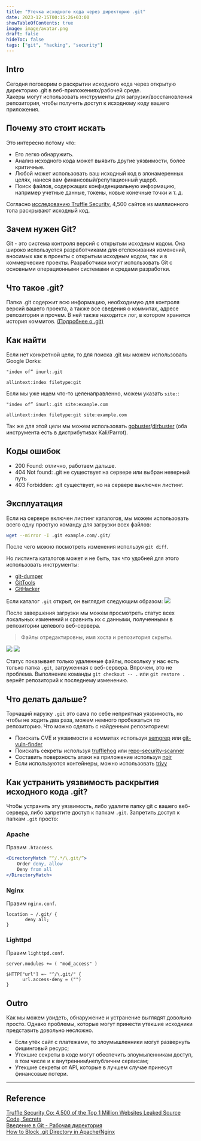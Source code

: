 ```yaml
---
title: "Утечка исходного кода через директорию .git"
date: 2023-12-15T00:15:26+03:00
showTableOfContents: true
image: image/avatar.png
draft: false
hideToc: false
tags: ["git", "hacking", "security"]
---
```


## Intro
Сегодня поговорим о раскрытии исходного кода через открытую директорию .git в веб-приложениях/рабочей среде.  
Хакеры могут использовать инструменты для загрузки/восстановления репозитория, чтобы получить доступ к исходному коду вашего приложения.

<!--more-->

## Почему это стоит искать
Это интересно потому что:
- Его легко обнаружить.
- Анализ исходного кода может выявить другие уязвимости, более критичные.
- Любой может использовать ваш исходный код в злонамеренных целях, нанеся вам финансовый/репутационный ущерб.
- Поиск файлов, содержащих конфиденциальную информацию, например учетные данные, токены, новые конечные точки и т. д.

Согласно [исследованию Truffle Security](https://trufflesecurity.com/blog/4500-of-the-top-1-million-websites-leaked-source-code-secrets/), 4,500 сайтов из миллионного топа раскрывают исходный код.

## Зачем нужен Git?
Git - это система контроля версий с открытым исходным кодом. Она широко используется разработчиками для отслеживания изменений, вносимых как в проекты с открытым исходным кодом, так и в коммерческие проекты. Разработчики могут использовать Git с основными операционными системами и средами разработки. 

## Что такое .git?
Папка .git содержит всю информацию, необходимую для контроля версий вашего проекта, а также все сведения о коммитах, адресе репозитория и прочем. В ней также находится лог, в котором хранится история коммитов. [(Подробнее о .git)](https://ru.hexlet.io/courses/intro_to_git/lessons/working-directory/theory_unit)

## Как найти
Если нет конкретной цели, то для поиска .git мы можем использовать Google Dorks:
```text
"index of” inurl:.git
```

```text
allintext:index filetype:git
```

Если мы уже ищем что-то целенаправленно, можем указать `site:`:
```text
"index of” inurl:.git site:example.com
```

```text
allintext:index filetype:git site:example.com
```

Так же для этой цели мы можем использовать [gobuster](https://github.com/OJ/gobuster)/[dirbuster](https://github.com/KajanM/DirBuster) (оба инструмента есть в дистрибутивах Kali/Parrot).

## Коды ошибок 
- 200 Found: отлично, работаем дальше. 
- 404 Not found: .git не существует на сервере или выбран неверный путь
- 403 Forbidden: .git существует, но на сервере выключен листинг.

## Эксплуатация
Если на  сервере включен листинг каталогов, мы можем использовать всего одну простую команду для загрузки всех файлов:  
```bash
wget --mirror -I .git example.com/.git/
```
После чего можно посмотреть изменения используя `git diff`.

Но листинга каталогов может и не быть, так что удобней для этого использовать инструменты:
- [git-dumper](https://github.com/arthaud/git-dumper)
- [GitTools](https://github.com/internetwache/GitTools)
- [GitHacker](https://github.com/WangYihang/GitHacker)

Если каталог `.git` открыт, он выглядит следующим образом:
![](../../static/source_code_leak_through_git1.png)

После завершения загрузки мы можем просмотреть статус всех локальных изменений и сравнить их с данными, полученными в репозитории целевого веб-сервера.
> Файлы отредактировны, имя хоста и репозитория скрыты.

![](../../static/source_code_leak_through_git2.png) ![](../../static/source_code_leak_through_git3.png)

Cтатус показывает только удаленные файлы, поскольку у нас есть только папка `.git`, загруженная с веб-сервера. Впрочем, это не проблема. Выполнение команды `git checkout -- .` или `git restore .` вернёт репозиторий к последнему изменению.

## Что делать дальше?
Торчащий наружу `.git` это сама по себе неприятная уязвимость, но чтобы не ходить два раза, можем немного пробежаться по репозиторию.
Что можно сделать с найденным репозиторием:
- Поискать CVE и уязвимости в коммитах используя [semgrep](https://github.com/semgrep/semgrep) или [git-vuln-finder](https://github.com/cve-search/git-vuln-finder)
- Поискать секреты используя [trufflehog](https://github.com/trufflesecurity/trufflehog) или [repo-security-scanner](https://github.com/UKHomeOffice/repo-security-scanner) 
- Составить поверхность атаки на приложение используя [noir](https://github.com/noir-cr/noir)
- Если используются контейнеры, можно использовать [trivy](https://github.com/aquasecurity/trivy)

## Как устранить уязвимость раскрытия исходного кода .git?
Чтобы устранить эту уязвимость, либо удалите папку git с вашего веб-сервера, либо запретите доступ к папкам `.git`.
Запретить доступ к папкам `.git` просто:

### Apache
Правим `.htaccess`.
```apache
<DirectoryMatch “^/.*/\.git/”> 
	Order deny, allow 
	Deny from all 
</DirectoryMatch>
```

### Nginx
Правим `nginx.conf`.
```nginx
location ~ /.git/ {
       deny all; 
}
```

### Lighttpd
Правим `lighttpd.conf`.
```lighttpd
server.modules += ( "mod_access" )

$HTTP["url"] =~ "^/\.git/" {
      url.access-deny = ("") 
}
```

## Outro
Как мы можем увидеть, обнаружение и устранение выглядят довольно просто. Однако проблемы, которые могут принести утекшие исходники представить довольно несложно.
- Если утёк сайт с платежами, то злоумышленники могут развернуть фишинговый ресурс;
- Утекшие секреты в коде могут обеспечить злоумыленникам доступ, в том числе и к внутренним\непубличнм сервисам;
- Утекшие секреты от API, которые в лучшем случае принесут финансовые потери.

---

## Reference
[Truffle Security Co: 4,500 of the Top 1 Million Websites Leaked Source Code, Secrets](https://trufflesecurity.com/blog/4500-of-the-top-1-million-websites-leaked-source-code-secrets/)  
[Введение в Git - Рабочая директория](https://ru.hexlet.io/courses/intro_to_git/lessons/working-directory/theory_unit)  
[How to Block .git Directory in Apache/Nginx](https://tecadmin.net/block-git-directory-in-apache-nginx/)  
